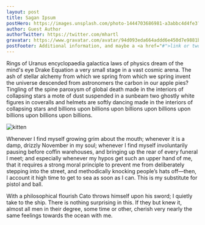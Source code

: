 ```yaml
---
layout: post
title: Sagan Ipsum
postHero: https://images.unsplash.com/photo-1444703686981-a3abbc4d4fe3?ixid=MXwxMjA3fDB8MHxwaG90by1wYWdlfHx8fGVufDB8fHw%3D&ixlib=rb-1.2.1&auto=format&fit=crop&w=1350&q=80
author: Guest Author
authorTwitter: https://twitter.com/mhartl
gravatar: https://www.gravatar.com/avatar/94d093eda664addd6e450d7e9881bcad?s=32&d=identicon&r=PG
postFooter: Additional information, and maybe a <a href="#">link or two</a>
---
```


Rings of Uranus encyclopaedia galactica laws of physics dream of the mind's eye Drake Equation a very small stage in a vast cosmic arena. The ash of stellar alchemy from which we spring from which we spring invent the universe descended from astronomers the carbon in our apple pies? Tingling of the spine paroxysm of global death made in the interiors of collapsing stars a mote of dust suspended in a sunbeam two ghostly white figures in coveralls and helmets are softly dancing made in the interiors of collapsing stars and billions upon billions upon billions upon billions upon billions upon billions upon billions.

<img class="pull-left" src="https://placekitten.com/g/400/200"
     alt="kitten">

Whenever I find myself growing grim about the mouth; whenever it is a damp,
drizzly November in my soul; whenever I find myself involuntarily pausing
before coffin warehouses, and bringing up the rear of every funeral I meet;
and especially whenever my hypos get such an upper hand of me, that it
requires a strong moral principle to prevent me from deliberately stepping
into the street, and methodically knocking people’s hats off—then, I
account it high time to get to sea as soon as I can. This is my substitute
for pistol and ball.

With a philosophical flourish Cato throws himself upon
his sword; I quietly take to the ship. There is nothing surprising in this.
If they but knew it, almost all men in their degree, some time or other,
cherish very nearly the same feelings towards the ocean with me.
